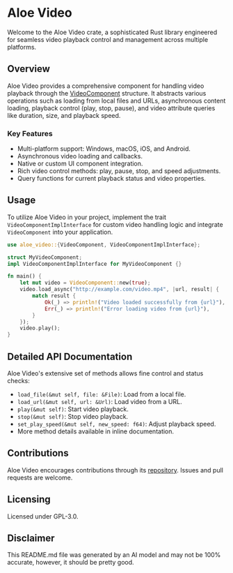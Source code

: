 # Aloe Video

Welcome to the Aloe Video crate, a sophisticated Rust library engineered for seamless video playback control and management across multiple platforms.

## Overview
Aloe Video provides a comprehensive component for handling video playback through the [VideoComponent](#structure) structure. It abstracts various operations such as loading from local files and URLs, asynchronous content loading, playback control (play, stop, pause), and video attribute queries like duration, size, and playback speed.

### Key Features
- Multi-platform support: Windows, macOS, iOS, and Android.
- Asynchronous video loading and callbacks.
- Native or custom UI component integration.
- Rich video control methods: play, pause, stop, and speed adjustments.
- Query functions for current playback status and video properties.

## Usage
To utilize Aloe Video in your project, implement the trait `VideoComponentImplInterface` for custom video handling logic and integrate `VideoComponent` into your application.

```rust
use aloe_video::{VideoComponent, VideoComponentImplInterface};

struct MyVideoComponent;
impl VideoComponentImplInterface for MyVideoComponent {}

fn main() {
    let mut video = VideoComponent::new(true);
    video.load_async("http://example.com/video.mp4", |url, result| {
        match result {
            Ok(_) => println!("Video loaded successfully from {url}"),
            Err(_) => println!("Error loading video from {url}"),
        }
    });
    video.play();
}
```

## Detailed API Documentation
Aloe Video's extensive set of methods allows fine control and status checks:
- `load_file(&mut self, file: &File)`: Load from a local file.
- `load_url(&mut self, url: &Url)`: Load video from a URL.
- `play(&mut self)`: Start video playback.
- `stop(&mut self)`: Stop video playback.
- `set_play_speed(&mut self, new_speed: f64)`: Adjust playback speed.
- More method details available in inline documentation.

## Contributions

Aloe Video encourages contributions through its [repository](https://github.com/klebs6/aloe-rs). Issues and pull requests are welcome.

## Licensing
Licensed under GPL-3.0.

## Disclaimer
This README.md file was generated by an AI model and may not be 100% accurate, however, it should be pretty good.